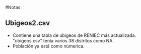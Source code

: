 #Notas

## Ubigeos2.csv

- Contiene una tabla de ubigeos de RENIEC más actualizada. "ubigeos.csv" tenía varios 38 distritos como NA. 
- Población ya está como númerica.